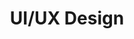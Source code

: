 ---
id: "2"
slug: "uiux"
title: "UI/UX Design"
image: "megayadak.png"
description: "this is an ecommerce project using html sass jquery"
---
